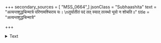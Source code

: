 +++
secondary_sources = [ "MSS_0664",]
jsonClass = "Subhaashita"
text = "अत्यन्तशुद्धचिन्मात्रे परिणामश्चिराय यः।  \nतुर्यातीतं पदं तत् स्यात् तत्स्थो भूयो न शोचति॥"
title = "अत्यन्तशुद्धचिन्मात्रे"

+++

<details><summary>Text</summary>

अत्यन्तशुद्धचिन्मात्रे परिणामश्चिराय यः।  
तुर्यातीतं पदं तत् स्यात् तत्स्थो भूयो न शोचति॥
</details>
